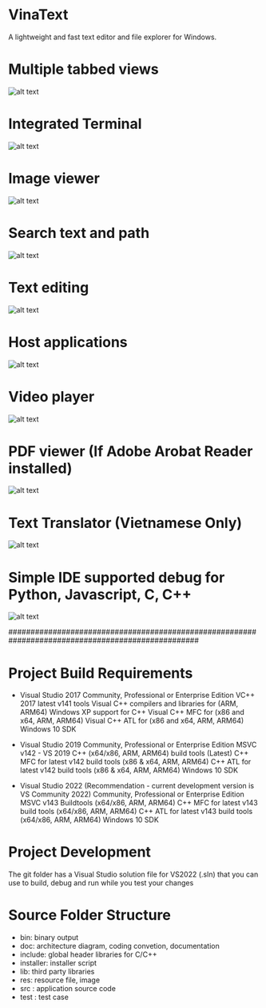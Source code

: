 # VinaText
A lightweight and fast text editor and file explorer for Windows.

# Multiple tabbed views
![alt text](https://github.com/vinadevs/VinaText/blob/master/doc/Screenshot_App_1.png?raw=true)

# Integrated Terminal
![alt text](https://github.com/vinadevs/VinaText/blob/master/doc/Screenshot_App_2.png?raw=true)

# Image viewer
![alt text](https://github.com/vinadevs/VinaText/blob/master/doc/Screenshot_App_3.png?raw=true)

# Search text and path
![alt text](https://github.com/vinadevs/VinaText/blob/master/doc/Screenshot_App_4.png?raw=true)

# Text editing
![alt text](https://github.com/vinadevs/VinaText/blob/master/doc/Screenshot_App_5.png?raw=true)

# Host applications
![alt text](https://github.com/vinadevs/VinaText/blob/master/doc/Screenshot_App_6.png?raw=true)

# Video player
![alt text](https://github.com/vinadevs/VinaText/blob/master/doc/Screenshot_App_7.png?raw=true)

# PDF viewer (If Adobe Arobat Reader installed)
![alt text](https://github.com/vinadevs/VinaText/blob/master/doc/Screenshot_App_8.png?raw=true)

# Text Translator (Vietnamese Only)
![alt text](https://github.com/vinadevs/VinaText/blob/master/doc/Screenshot_App_9.png?raw=true)

# Simple IDE supported debug for Python, Javascript, C, C++
![alt text](https://github.com/vinadevs/VinaText/blob/master/doc/Screenshot_App_10.png?raw=true)

###################################################################################################

# Project Build Requirements

- Visual Studio 2017
Community, Professional or Enterprise Edition
VC++ 2017 latest v141 tools
Visual C++ compilers and libraries for (ARM, ARM64)
Windows XP support for C++
Visual C++ MFC for (x86 and x64, ARM, ARM64)
Visual C++ ATL for (x86 and x64, ARM, ARM64)
Windows 10 SDK

- Visual Studio 2019
Community, Professional or Enterprise Edition
MSVC v142 - VS 2019 C++ (x64/x86, ARM, ARM64) build tools (Latest)
C++ MFC for latest v142 build tools (x86 & x64, ARM, ARM64)
C++ ATL for latest v142 build tools (x86 & x64, ARM, ARM64)
Windows 10 SDK

- Visual Studio 2022 (Recommendation - current development version is VS Community 2022)
Community, Professional or Enterprise Edition
MSVC v143 Buildtools (x64/x86, ARM, ARM64)
C++ MFC for latest v143 build tools (x64/x86, ARM, ARM64)
C++ ATL for latest v143 build tools (x64/x86, ARM, ARM64)
Windows 10 SDK

# Project Development
The git folder has a Visual Studio solution file for VS2022 (.sln) that you can use to build, debug and run while you test your changes

# Source Folder Structure
- bin: binary output
- doc: architecture diagram, coding convetion, documentation
- include: global header libraries for C/C++
- installer: installer script
- lib: third party libraries
- res: resource file, image
- src : application source code
- test : test case

